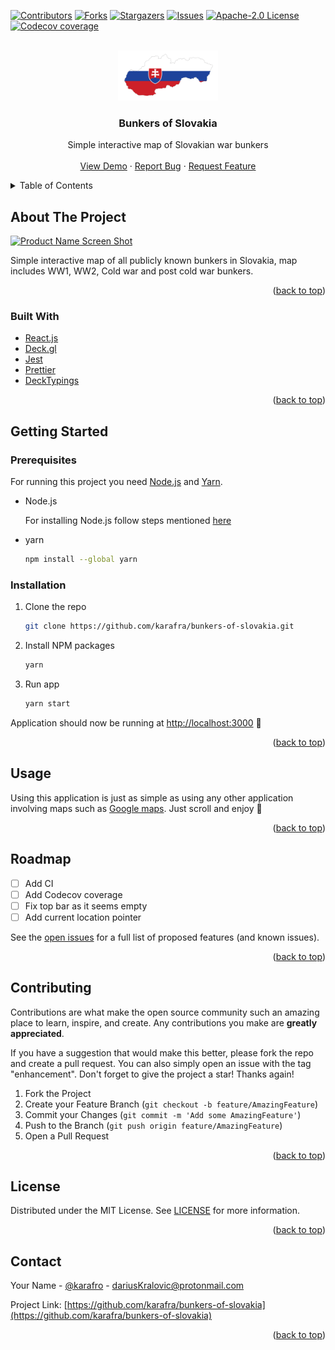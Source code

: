 <div id="top"></div>
<!--
*** Thanks for checking out the Best-README-Template. If you have a suggestion
*** that would make this better, please fork the repo and create a pull request
*** or simply open an issue with the tag "enhancement".
*** Don't forget to give the project a star!
*** Thanks again! Now go create something AMAZING! :D
-->

<!-- PROJECT SHIELDS -->
<!--
*** I'm using markdown "reference style" links for readability.
*** Reference links are enclosed in brackets [ ] instead of parentheses ( ).
*** See the bottom of this document for the declaration of the reference variables
*** for contributors-url, forks-url, etc. This is an optional, concise syntax you may use.
*** https://www.markdownguide.org/basic-syntax/#reference-style-links
-->

[![Contributors][contributors-shield]][contributors-url]
[![Forks][forks-shield]][forks-url]
[![Stargazers][stars-shield]][stars-url]
[![Issues][issues-shield]][issues-url]
[![Apache-2.0 License][license-shield]][license-url]
[![Codecov coverage][codecov-coverage]][codecov-url]
<!-- PROJECT LOGO -->
<br />
<div align="center">
  <a href="https://github.com/karafra/bunkers-of-slovakia">
    <img src=".github/img/logo.png" alt="Logo" width="160" height="80">
  </a>

<h3 align="center">Bunkers of Slovakia </h3>

  <p align="center">
    Simple interactive map of Slovakian war bunkers
    <br />
    <br />
    <a href="https://github.com/karafra/bunkers-of-slovakia">View Demo</a>
    ·
    <a href="https://github.com/karafra/bunkers-of-slovakia/issues">Report Bug</a>
    ·
    <a href="https://github.com/karafra/bunkers-of-slovakia/issues">Request Feature</a>
  </p>
</div>

<!-- TABLE OF CONTENTS -->
<details>
  <summary>Table of Contents</summary>
  <ol>
    <li>
      <a href="#about-the-project">About The Project</a>
      <ul>
        <li><a href="#built-with">Built With</a></li>
      </ul>
    </li>
    <li>
      <a href="#getting-started">Getting Started</a>
      <ul>
        <li><a href="#prerequisites">Prerequisites</a></li>
        <li><a href="#installation">Installation</a></li>
      </ul>
    </li>
    <li><a href="#usage">Usage</a></li>
    <li><a href="#roadmap">Roadmap</a></li>
    <li><a href="#contributing">Contributing</a></li>
    <li><a href="#license">License</a></li>
    <li><a href="#contact">Contact</a></li>
  </ol>
</details>

<!-- ABOUT THE PROJECT -->

## About The Project

[![Product Name Screen Shot][product-screenshot]](https://bunkers-of-slovakia.herokuapp.com/)

Simple interactive map of all publicly known bunkers in Slovakia, map includes WW1, WW2, Cold war and post cold war bunkers.

<p align="right">(<a href="#top">back to top</a>)</p>

### Built With

- [React.js](https://reactjs.org/)
- [Deck.gl](https://deck.gl)
- [Jest](https://jestjs.io/)
- [Prettier](https://prettier.io/)
- [DeckTypings](@danmarshall/deckgl-typings)

<p align="right">(<a href="#top">back to top</a>)</p>

<!-- GETTING STARTED -->

## Getting Started

### Prerequisites

For running this project you need [Node.js](https://nodejs.org/en/) and [Yarn](https://yarnpkg.com/).

- Node.js

  For installing Node.js follow steps mentioned [here](https://docs.npmjs.com/downloading-and-installing-node-js-and-npm)

- yarn
  ```sh
  npm install --global yarn
  ```

### Installation

1. Clone the repo
   ```sh
   git clone https://github.com/karafra/bunkers-of-slovakia.git
   ```
2. Install NPM packages
   ```sh
   yarn
   ```
3. Run app
   ```sh
   yarn start
   ```

Application should now be running at [http://localhost:3000](http://localhost:3000) 🚀

<p align="right">(<a href="#top">back to top</a>)</p>

<!-- USAGE EXAMPLES -->

## Usage

Using this application is just as simple as using any other application involving maps such as [Google maps](https://maps.google.com). Just scroll and enjoy 🤷

<!--
_For more examples, please refer to the [Documentation](https://bunkers-of-slovakia.herokuapp.com/)_

-->

<p align="right">(<a href="#top">back to top</a>)</p>

<!-- ROADMAP -->

## Roadmap

- [ ] Add CI
- [ ] Add Codecov coverage
- [ ] Fix top bar as it seems empty
- [ ] Add current location pointer

See the [open issues](https://github.com/karafra/bunkers-of-slovakia/issues) for a full list of proposed features (and known issues).

<p align="right">(<a href="#top">back to top</a>)</p>

<!-- CONTRIBUTING -->

## Contributing

Contributions are what make the open source community such an amazing place to learn, inspire, and create. Any contributions you make are **greatly appreciated**.

If you have a suggestion that would make this better, please fork the repo and create a pull request. You can also simply open an issue with the tag "enhancement".
Don't forget to give the project a star! Thanks again!

1. Fork the Project
2. Create your Feature Branch (`git checkout -b feature/AmazingFeature`)
3. Commit your Changes (`git commit -m 'Add some AmazingFeature'`)
4. Push to the Branch (`git push origin feature/AmazingFeature`)
5. Open a Pull Request

<p align="right">(<a href="#top">back to top</a>)</p>

<!-- LICENSE -->

## License

Distributed under the MIT License. See [LICENSE](./LICENSE) for more information.

<p align="right">(<a href="#top">back to top</a>)</p>

<!-- CONTACT -->

## Contact

Your Name - [@karafro](https://twitter.com/karafro) - dariusKralovic@protonmail.com

Project Link: [https://github.com/karafra/bunkers-of-slovakia](https://github.com/karafra/bunkers-of-slovakia)

<p align="right">(<a href="#top">back to top</a>)</p>

<!-- MARKDOWN LINKS & IMAGES -->
<!-- https://www.markdownguide.org/basic-syntax/#reference-style-links -->

[contributors-shield]: https://img.shields.io/github/contributors/karafra/bunkers-of-slovakia.svg?style=for-the-badge
[contributors-url]: https://github.com/karafra/bunkers-of-slovakia/graphs/contributors
[forks-shield]: https://img.shields.io/github/forks/karafra/bunkers-of-slovakia.svg?style=for-the-badge
[forks-url]: https://github.com/karafra/bunkers-of-slovakia/network/members
[stars-shield]: https://img.shields.io/github/stars/karafra/bunkers-of-slovakia.svg?style=for-the-badge
[stars-url]: https://github.com/karafra/bunkers-of-slovakia/stargazers
[issues-shield]: https://img.shields.io/github/issues/karafra/bunkers-of-slovakia.svg?style=for-the-badge
[issues-url]: https://github.com/karafra/bunkers-of-slovakia/issues
[license-shield]: https://img.shields.io/github/license/karafra/bunkers-of-slovakia.svg?style=for-the-badge
[license-url]: https://github.com/karafra/bunkers-of-slovakia/blob/master/LICENSE
[linkedin-shield]: https://img.shields.io/badge/-LinkedIn-black.svg?style=for-the-badge&logo=linkedin&colorB=555
[linkedin-url]: https://linkedin.com/in/linkedin_username
[product-screenshot]: .github/img/screenshot.gif
[codecov-coverage]: https://img.shields.io/codecov/c/gh/karafra/bunkers-of-slovakia?style=for-the-badge&token=bs2rstsAzY
[codecov-url]: https://app.codecov.io/gh/karafra/bunkers-of-slovakia
